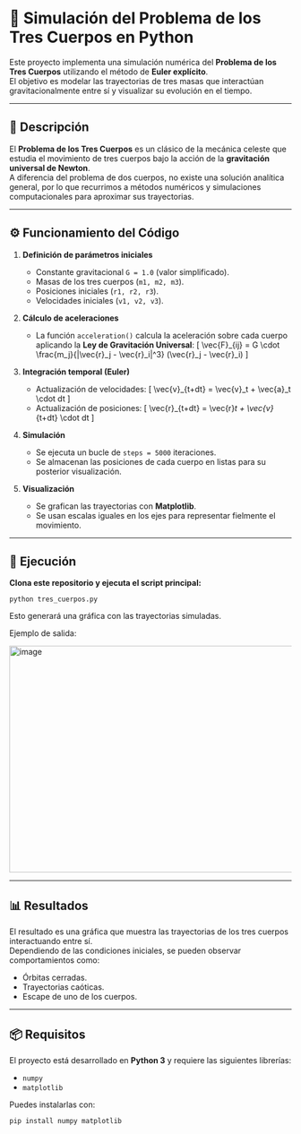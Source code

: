 # 🌌 Simulación del Problema de los Tres Cuerpos en Python

Este proyecto implementa una simulación numérica del **Problema de los Tres Cuerpos** utilizando el método de **Euler explícito**.  
El objetivo es modelar las trayectorias de tres masas que interactúan gravitacionalmente entre sí y visualizar su evolución en el tiempo.

---

## 📖 Descripción

El **Problema de los Tres Cuerpos** es un clásico de la mecánica celeste que estudia el movimiento de tres cuerpos bajo la acción de la **gravitación universal de Newton**.  
A diferencia del problema de dos cuerpos, no existe una solución analítica general, por lo que recurrimos a métodos numéricos y simulaciones computacionales para aproximar sus trayectorias.

---

## ⚙️ Funcionamiento del Código

1. **Definición de parámetros iniciales**
   - Constante gravitacional `G = 1.0` (valor simplificado).
   - Masas de los tres cuerpos (`m1, m2, m3`).
   - Posiciones iniciales (`r1, r2, r3`).
   - Velocidades iniciales (`v1, v2, v3`).

2. **Cálculo de aceleraciones**
   - La función `acceleration()` calcula la aceleración sobre cada cuerpo aplicando la **Ley de Gravitación Universal**:
     \[
     \vec{F}_{ij} = G \cdot \frac{m_j}{|\vec{r}_j - \vec{r}_i|^3} (\vec{r}_j - \vec{r}_i)
     \]

3. **Integración temporal (Euler)**
   - Actualización de velocidades:
     \[
     \vec{v}_{t+dt} = \vec{v}_t + \vec{a}_t \cdot dt
     \]
   - Actualización de posiciones:
     \[
     \vec{r}_{t+dt} = \vec{r}_t + \vec{v}_{t+dt} \cdot dt
     \]

4. **Simulación**
   - Se ejecuta un bucle de `steps = 5000` iteraciones.
   - Se almacenan las posiciones de cada cuerpo en listas para su posterior visualización.

5. **Visualización**
   - Se grafican las trayectorias con **Matplotlib**.
   - Se usan escalas iguales en los ejes para representar fielmente el movimiento.

---

## 🚀 Ejecución

**Clona este repositorio y ejecuta el script principal:**

    
    python tres_cuerpos.py


Esto generará una gráfica con las trayectorias simuladas.

Ejemplo de salida:

<img width="509" height="405" alt="image" src="https://github.com/user-attachments/assets/6981c1b5-7957-4af2-8c2f-900bbcf33ea3" />

---

## 📊 Resultados

El resultado es una gráfica que muestra las trayectorias de los tres cuerpos interactuando entre sí.  
Dependiendo de las condiciones iniciales, se pueden observar comportamientos como:
- Órbitas cerradas.
- Trayectorias caóticas.
- Escape de uno de los cuerpos.

---

## 📦 Requisitos

El proyecto está desarrollado en **Python 3** y requiere las siguientes librerías:

- `numpy`
- `matplotlib`

Puedes instalarlas con:

```bash
pip install numpy matplotlib
